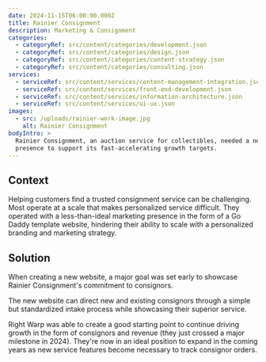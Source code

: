 ```yaml
---
date: 2024-11-15T06:00:00.000Z
title: Rainier Consignment
description: Marketing & Consignment
categories:
  - categoryRef: src/content/categories/development.json
  - categoryRef: src/content/categories/design.json
  - categoryRef: src/content/categories/content-strategy.json
  - categoryRef: src/content/categories/consulting.json
services:
  - serviceRef: src/content/services/content-management-integration.json
  - serviceRef: src/content/services/front-end-development.json
  - serviceRef: src/content/services/information-architecture.json
  - serviceRef: src/content/services/ui-ux.json
images:
  - src: /uploads/rainier-work-image.jpg
    alt: Rainier Consignment
bodyIntro: >
  Rainier Consignment, an auction service for collectibles, needed a new digital
  presence to support its fast-accelerating growth targets.
---
```


## Context

Helping customers find a trusted consignment service can be challenging. Most operate at a scale that makes personalized service difficult. They operated with a less-than-ideal marketing presence in the form of a Go Daddy template website, hindering their ability to scale with a personalized branding and marketing strategy.

## Solution

When creating a new website, a major goal was set early to showcase Rainier Consignment's commitment to consignors.

The new website can direct new and existing consignors through a simple but standardized intake process while showcasing their superior service. 

Right Warp was able to create a good starting point to continue driving growth in the form of consignors and revenue (they just crossed a major milestone in 2024). They're now in an ideal position to expand in the coming years as new service features become necessary to track consignor orders.

